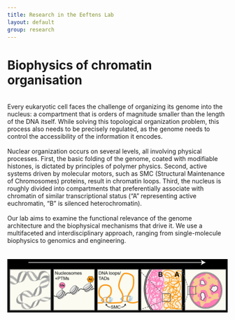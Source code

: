 ```yaml
---
title: Research in the Eeftens Lab
layout: default
group: research
---
```


<div class="row">

# Biophysics of chromatin organisation
<br>
Every eukaryotic cell faces the challenge of organizing its genome into the nucleus: a compartment that is orders of magnitude smaller than the length of the DNA itself. While solving this topological organization problem, this process also needs to be precisely regulated, as the genome needs to control the accessibility of the information it encodes.
<br>
  <br>
Nuclear organization occurs on several levels, all involving physical processes. First, the basic folding of the genome, coated with modifiable histones, is dictated by principles of polymer physics. Second, active systems driven by molecular motors, such as SMC (Structural Maintenance of Chromosomes) proteins, result in chromatin loops. Third, the nucleus is roughly divided into compartments that preferentially associate with chromatin of similar transcriptional status (“A” representing active euchromatin, “B” is silenced heterochromatin).
<br>
  <br>
Our lab aims to examine the functional relevance of the genome architecture and the biophysical mechanisms that drive it. We use a multifaceted and interdisciplinary approach, ranging from single-molecule biophysics to genomics and engineering.
</div>
<br>
<br>
<img src="/static/img/research/chromatin1.jpg" width="600">


<div class="row">
  









</div>
